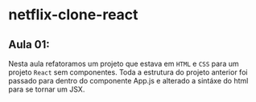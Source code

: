 # netflix-clone-react

## Aula 01:
Nesta aula refatoramos um projeto que estava em `HTML` e `CSS` para um projeto `React` sem componentes. 
Toda a estrutura do projeto anterior foi passado para dentro do componente App.js e alterado a sintáxe do html para se tornar um JSX.

